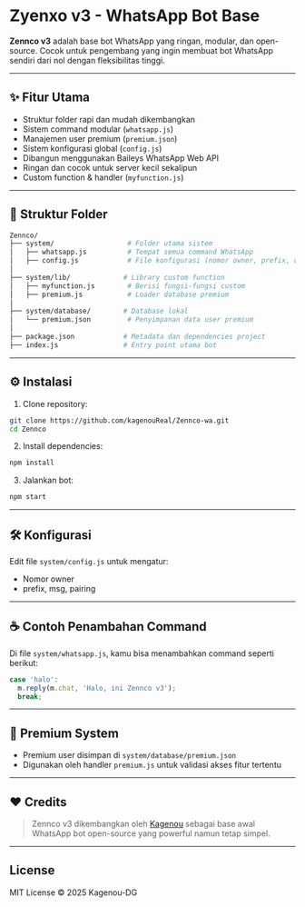 # Zyenxo v3 - WhatsApp Bot Base

**Zennco v3** adalah base bot WhatsApp yang ringan, modular, dan open-source. Cocok untuk pengembang yang ingin membuat bot WhatsApp sendiri dari nol dengan fleksibilitas tinggi.

---

## ✨ Fitur Utama

- Struktur folder rapi dan mudah dikembangkan
- Sistem command modular (`whatsapp.js`)
- Manajemen user premium (`premium.json`)
- Sistem konfigurasi global (`config.js`)
- Dibangun menggunakan Baileys WhatsApp Web API
- Ringan dan cocok untuk server kecil sekalipun
- Custom function & handler (`myfunction.js`)

---

## 🧾 Struktur Folder

```bash
Zennco/
├── system/                  # Folder utama sistem
│   ├── whatsapp.js          # Tempat semua command WhatsApp
│   ├── config.js            # File konfigurasi (nomor owner, prefix, dll)
│
├── system/lib/             # Library custom function
│   ├── myfunction.js        # Berisi fungsi-fungsi custom
│   ├── premium.js           # Loader database premium
│
├── system/database/        # Database lokal
│   └── premium.json         # Penyimpanan data user premium
│
├── package.json            # Metadata dan dependencies project
├── index.js                # Entry point utama bot
```

---

## ⚙️ Instalasi

1. Clone repository:
```bash
git clone https://github.com/kagenouReal/Zennco-wa.git
cd Zennco
```

2. Install dependencies:
```bash
npm install
```

3. Jalankan bot:
```bash
npm start
```

---

## 🛠 Konfigurasi

Edit file `system/config.js` untuk mengatur:
- Nomor owner
- prefix, msg, pairing

---

## ☕ Contoh Penambahan Command

Di file `system/whatsapp.js`, kamu bisa menambahkan command seperti berikut:

```js
case 'halo':
  m.reply(m.chat, 'Halo, ini Zennco v3');
  break;
```

---

## 🔐 Premium System

- Premium user disimpan di `system/database/premium.json`
- Digunakan oleh handler `premium.js` untuk validasi akses fitur tertentu

---

## ❤️ Credits

> Zennco v3 dikembangkan oleh [Kagenou](https://github.com/kagenouReal) sebagai base awal WhatsApp bot open-source yang powerful namun tetap simpel.

---

## License

MIT License © 2025 Kagenou-DG
